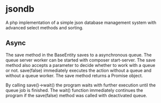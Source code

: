# jsondb
A php implementation of a simple json database management system with advanced select methods and sorting.


## Async
The save method in the BaseEntity saves to a asynchronous queue. The queue server worker can be started with composer start-server.
The save method also accepts a parameter to decide whether to work with a queue or not. 
save(false) immediately executes the action without a queue and without a queue worker. 
The save method returns a Promise object.

By calling save()->wait() the program waits with further execution until the queue job is finished.
The wait() function immediately continues the program if the save(false) method was called with deactivated queue.
